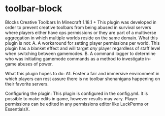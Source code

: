 # toolbar-block
Blocks Creative Toolbars In Minecraft 1.18.1 +
This plugin was developed in order to prevent creative toolbars from being abused in survival servers where players either have ops permissions or they are part of a multiverse aggregation in which multiple worlds reside on the same domain. 
What this plugin is not:
A. A workaround for setting player permissions per world. This plugin has a blanket effect and will target *any* player regardless of staff level when switching between gamemodes. 
B. A command logger to determine who was initiating gamemode commands as a method to investigate in-game abuses of power. 

What this plugin hopes to do: 
A1. Foster a fair and immersive environment in which players can rest assure there is no toolbar shenanigans happening on their favorite servers. 

Configuring the plugin:
This plugin is configured in the config.yml. It is possible to make edits in game, however results may vary. 
Player permissions can be edited in any permissions editor like LuckPerms or EssentialsX.
